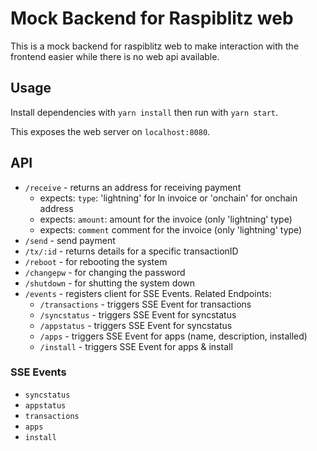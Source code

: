 # Mock Backend for Raspiblitz web

This is a mock backend for raspiblitz web to make interaction with the frontend easier while there is no web api available.

## Usage

Install dependencies with `yarn install` then run with `yarn start`.

This exposes the web server on `localhost:8080`.

## API

- `/receive` - returns an address for receiving payment
  - expects: `type`: 'lightning' for ln invoice or 'onchain' for onchain address
  - expects: `amount`: amount for the invoice (only 'lightning' type)
  - expects: `comment` comment for the invoice (only 'lightning' type)
- `/send` - send payment
- `/tx/:id` - returns details for a specific transactionID
- `/reboot` - for rebooting the system
- `/changepw` - for changing the password
- `/shutdown` - for shutting the system down
- `/events` - registers client for SSE Events. Related Endpoints:
  - `/transactions` - triggers SSE Event for transactions
  - `/syncstatus` - triggers SSE Event for syncstatus
  - `/appstatus` - triggers SSE Event for syncstatus
  - `/apps` - triggers SSE Event for apps (name, description, installed)
  - `/install` - triggers SSE Event for apps & install

### SSE Events

- `syncstatus`
- `appstatus`
- `transactions`
- `apps`
- `install`
